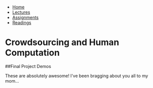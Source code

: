 <ul id="ProjectSubmenu">
    <li><a class="home" href="index.html" title="Home">Home</a></li>
    <li><a class="syllabus" href="syllabus.html" title="Lectures">Lectures</a></li>
    <li><a class="assignments" href="assignments.html" title="Assignments">Assignments</a></li>
    <li><a class="resources" href="resources.html" title="Resources">Readings</a></li>
</ul>

<link rel="stylesheet" type="text/css" href="stylesheet.css" />

# Crowdsourcing and Human Computation

##Final Project Demos

These are absolutely awesome! I've been bragging about you all to my mom...


<!--- Jason and Josh [Prediciton markets on MTurk](https://vimeo.com/82152227)>
<!--- Taylor [Write me a love song](http://vimeo.com/82191227)>
<!--- Susan and Evan [The Ultimatum Game](http://vimeo.com/82157250)>
<!--- Daniel and Cris [TurkWager](https://vimeo.com/82169139)>
<!--- Quanze and Ray [Mechanical Poet](http://vimeo.com/82210047)>
<!--- Dan and Varun [Twitter Health](http://vimeo.com/82165332?utm_source=email&utm_medium=clip-transcode_complete-finished-20120100&utm_campaign=7701&email_id=Y2xpcF90cmFuc2NvZGVkfGU0ZDg2ZjQ5Zjk3YjE0OWExODAyNjdjZGMzMzgzMjE1MjIxfDIzNTY2NTI5fDEzODczNDcwMzJ8NzcwMQ%3D%3D)>
<!--- Manosai, Matthew, Sunny [ATMEverywhere](http://vimeo.com/81940242)>
<!--- Christina [Turkifying Songs](https://vimeo.com/82206183)>
<!--- Crystal and Tina [Linguistic Relativity](http://vimeo.com/82176120)>
<!--- Joel [Instamenu](https://vimeo.com/82219965) >
<!--- Tommy and Neil [Crowdsourcing interns](https://vimeo.com/82220356) >
<!--- Lewis [AB Testing](https://vimeo.com/82224910)>
<!--- Jiten [Crowdsourcing melodies](http://vimeo.com/82206009)>
<!--- Matt [Crowdsourcing essays](https://vimeo.com/82223449) >
<!--- Corey and Alex [Wikitopics](https://vimeo.com/82247435)>
<!--- Shadia [BathroomSOS](https://vimeo.com/82319135)>
